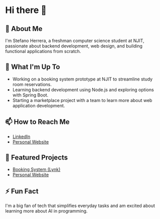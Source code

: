 # Hi there 👋

## 📝 About Me
I'm Stefano Herrera, a freshman computer science student at NJIT, passionate about backend development, web design, and building functional applications from scratch.

## 🚀 What I'm Up To
- Working on a booking system prototype at NJIT to streamline study room reservations.
- Learning backend development using Node.js and exploring options with Spring Boot.
- Starting a marketplace project with a team to learn more about web application development.

## 📫 How to Reach Me
- [LinkedIn](https://www.linkedin.com/in/stefanoherrera)
- [Personal Website](https://herrerastefano.com)

## 🌟 Featured Projects
- [Booking System (Lynk)](https://github.com/stefanoherrera/lynk)
- [Personal Website](https://herrerastefano.com)

## ⚡ Fun Fact
I'm a big fan of tech that simplifies everyday tasks and am excited about learning more about AI in programming.

<!--
**stefanoherrera/stefanoherrera** is a ✨ _special_ ✨ repository because its `README.md` (this file) appears on your GitHub profile.

Here are some ideas to get you started:

- 🔭 I’m currently working on ...
- 🌱 I’m currently learning ...
- 👯 I’m looking to collaborate on ...
- 🤔 I’m looking for help with ...
- 💬 Ask me about ...
- 📫 How to reach me: ...
- 😄 Pronouns: ...
- ⚡ Fun fact: ...
-->
